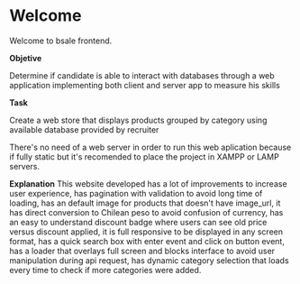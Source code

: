 # Welcome

Welcome to bsale frontend.

**Objetive**

Determine if candidate is able to interact with databases through a web application implementing both client and server app to measure his skills

**Task**

Create a web store that displays products grouped by category using available database provided by recruiter

There's no need of a web server in order to run this web aplication because if fully static but it's recomended to place the project in XAMPP or LAMP servers.

**Explanation**
This website developed has a lot of improvements to increase user experience, has pagination with validation to avoid long time of loading, has an default image for products that doesn't have image_url, it has direct conversion to Chilean peso to avoid confusion of currency, has an easy to understand discount badge where users can see old price versus discount applied, it is full responsive to be displayed in any screen format, has a quick search box with enter event and click on button event, has a loader that overlays full screen and blocks interface to avoid user manipulation during api request, has dynamic category selection that loads every time to check if more categories were added.




